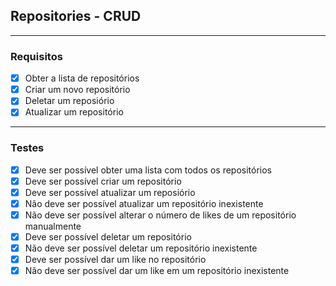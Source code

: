 ## Repositories - CRUD

---

### Requisitos

- [x] Obter a lista de repositórios
- [x] Criar um novo repositório
- [x] Deletar um reposiório
- [x] Atualizar um repositório

---

### Testes

- [x] Deve ser possível obter uma lista com todos os repositórios
- [x] Deve ser possível criar um repositório
- [x] Deve ser possível atualizar um reposiório
- [x] Não deve ser possível atualizar um repositório inexistente
- [x] Não deve ser possível alterar o número de likes de um repositório manualmente
- [x] Deve ser possível deletar um repositório
- [x] Não deve ser possível deletar um repositório inexistente
- [x] Deve ser possível dar um like no repositório
- [x] Não deve ser possível dar um like em um repositório inexistente
